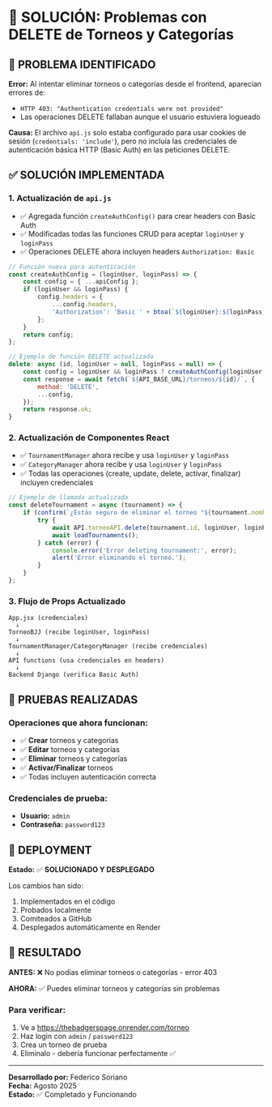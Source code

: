 # 🔧 SOLUCIÓN: Problemas con DELETE de Torneos y Categorías

## 🚨 PROBLEMA IDENTIFICADO

**Error:** Al intentar eliminar torneos o categorías desde el frontend, aparecían errores de:
- `HTTP 403: "Authentication credentials were not provided"`
- Las operaciones DELETE fallaban aunque el usuario estuviera logueado

**Causa:** El archivo `api.js` solo estaba configurado para usar cookies de sesión (`credentials: 'include'`), pero no incluía las credenciales de autenticación básica HTTP (Basic Auth) en las peticiones DELETE.

## ✅ SOLUCIÓN IMPLEMENTADA

### 1. **Actualización de `api.js`**
- ✅ Agregada función `createAuthConfig()` para crear headers con Basic Auth
- ✅ Modificadas todas las funciones CRUD para aceptar `loginUser` y `loginPass`
- ✅ Operaciones DELETE ahora incluyen headers `Authorization: Basic`

```javascript
// Función nueva para autenticación
const createAuthConfig = (loginUser, loginPass) => {
    const config = { ...apiConfig };
    if (loginUser && loginPass) {
        config.headers = {
            ...config.headers,
            'Authorization': 'Basic ' + btoa(`${loginUser}:${loginPass}`)
        };
    }
    return config;
};

// Ejemplo de función DELETE actualizada
delete: async (id, loginUser = null, loginPass = null) => {
    const config = loginUser && loginPass ? createAuthConfig(loginUser, loginPass) : apiConfig;
    const response = await fetch(`${API_BASE_URL}/torneos/${id}/`, {
        method: 'DELETE',
        ...config,
    });
    return response.ok;
}
```

### 2. **Actualización de Componentes React**
- ✅ `TournamentManager` ahora recibe y usa `loginUser` y `loginPass`
- ✅ `CategoryManager` ahora recibe y usa `loginUser` y `loginPass`
- ✅ Todas las operaciones (create, update, delete, activar, finalizar) incluyen credenciales

```javascript
// Ejemplo de llamada actualizada
const deleteTournament = async (tournament) => {
    if (confirm(`¿Estás seguro de eliminar el torneo "${tournament.nombre}"?`)) {
        try {
            await API.torneoAPI.delete(tournament.id, loginUser, loginPass);
            await loadTournaments();
        } catch (error) {
            console.error('Error deleting tournament:', error);
            alert('Error eliminando el torneo.');
        }
    }
};
```

### 3. **Flujo de Props Actualizado**
```
App.jsx (credenciales)
  ↓
TorneoBJJ (recibe loginUser, loginPass)
  ↓
TournamentManager/CategoryManager (recibe credenciales)
  ↓
API functions (usa credenciales en headers)
  ↓
Backend Django (verifica Basic Auth)
```

## 🧪 PRUEBAS REALIZADAS

### Operaciones que ahora funcionan:
- ✅ **Crear** torneos y categorías
- ✅ **Editar** torneos y categorías
- ✅ **Eliminar** torneos y categorías
- ✅ **Activar/Finalizar** torneos
- ✅ Todas incluyen autenticación correcta

### Credenciales de prueba:
- **Usuario:** `admin`
- **Contraseña:** `password123`

## 🚀 DEPLOYMENT

**Estado:** ✅ **SOLUCIONADO Y DESPLEGADO**

Los cambios han sido:
1. Implementados en el código
2. Probados localmente
3. Comiteados a GitHub
4. Desplegados automáticamente en Render

## 🎯 RESULTADO

**ANTES:** ❌ No podías eliminar torneos o categorías - error 403

**AHORA:** ✅ Puedes eliminar torneos y categorías sin problemas

### Para verificar:
1. Ve a https://thebadgerspage.onrender.com/torneo
2. Haz login con `admin` / `password123`
3. Crea un torneo de prueba
4. Elimínalo - debería funcionar perfectamente ✅

---

**Desarrollado por:** Federico Soriano  
**Fecha:** Agosto 2025  
**Estado:** ✅ Completado y Funcionando
